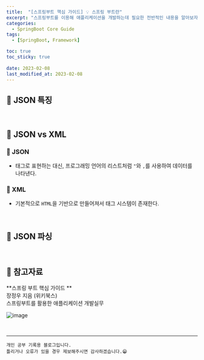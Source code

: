 ```yaml
---
title:  "[스프링부트 핵심 가이드] 💡 스프링 부트란"
excerpt: "스프링부트를 이용해 애플리케이션을 개발하는데 필요한 전반적인 내용을 알아보자"
categories:
  - SpringBoot Core Guide
tags:
  - [SpringBoot, Framework]

toc: true
toc_sticky: true
 
date: 2023-02-08
last_modified_at: 2023-02-08
---
```


## 📘 JSON 특징



<br>

## 📘 JSON vs XML

### 📌 JSON

 - 태그로 표현하는 대신, 프로그래밍 언어의 리스트처럼 `"`와 `,`를 사용하여 데이터를 나타낸다.

### 📌 XML

 - 기본적으로 `HTML`을 기반으로 만들어져서 태그 시스템이 존재한다.


<br>

## 📘 JSON 파싱


<br>

## 🔗 참고자료

**스프링 부트 핵심 가이드 **  
장정우 지음 (위키북스)  
스프링부트를 활용한 애플리케이션 개발실무  

![image](https://user-images.githubusercontent.com/37824506/217431858-5a0d101b-e8bf-41bb-a7f5-6245f1b5367a.png)


<br>

***
    개인 공부 기록용 블로그입니다.
    틀리거나 오류가 있을 경우 제보해주시면 감사하겠습니다.😁